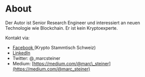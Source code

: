 # About

Der Autor ist Senior Research Engineer und interessiert an neuen Technologie wie Blockchain. Er ist kein Kryptoexperte.

Kontakt via: 

* [Facebook ](https://www.facebook.com/groups/KryptoStammtischSchweiz)\(Krypto Stammtisch Schweiz\)
* [LinkedIn](https://www.linkedin.com/in/marc-simon-steiner/)
* Twitter: @\_marcsteiner
* Medium: [https://medium.com/@marc\_steiner](https://medium.com/@marc_steiner)


